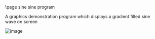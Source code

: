 \page sine sine program

A graphics demonstration program which displays a gradient filled sine wave on screen

![image](https://user-images.githubusercontent.com/1556794/232545023-9d8ab05d-77bc-4d5e-93e9-4143f6c43bc9.png)

